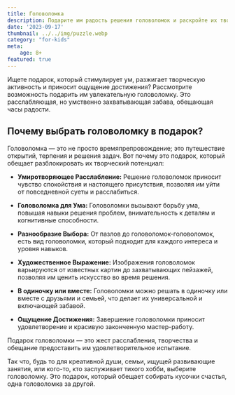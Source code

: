 ```yaml
---
title: Головоломка
description: Подарите им радость решения головоломок и раскройте их творческий потенциал.
date: '2023-09-17'
thumbnail: ../../img/puzzle.webp
category: "for-kids"
meta:
    age: 8+
featured: true
---
```

Ищете подарок, который стимулирует ум, разжигает творческую активность и приносит ощущение достижения? Рассмотрите возможность подарить им увлекательную головоломку. Это расслабляющая, но умственно захватывающая забава, обещающая часы радости.

## Почему выбрать головоломку в подарок?

Головоломка — это не просто времяпрепровождение; это путешествие открытий, терпения и решения задач. Вот почему это подарок, который обещает разблокировать их творческий потенциал:

- **Умиротворяющее Расслабление:** Решение головоломок приносит чувство спокойствия и настоящего присутствия, позволяя им уйти от повседневной суеты и расслабиться.

- **Головоломка для Ума:** Головоломки вызывают борьбу ума, повышая навыки решения проблем, внимательность к деталям и когнитивные способности.

- **Разнообразие Выбора:** От пазлов до головоломок-головоломок, есть вид головоломки, который подходит для каждого интереса и уровня навыков.

- **Художественное Выражение:** Изображения головоломок варьируются от известных картин до захватывающих пейзажей, позволяя им ценить искусство во время решения.

- **В одиночку или вместе:** Головоломки можно решать в одиночку или вместе с друзьями и семьей, что делает их универсальной и включающей забавой.

- **Ощущение Достижения:** Завершение головоломки приносит удовлетворение и красивую законченную мастер-работу.

Подарок головоломки — это жест расслабления, творчества и обещание предоставить им удовлетворительное испытание.

Так что, будь то для креативной души, семьи, ищущей развивающие занятия, или кого-то, кто заслуживает тихого хобби, выберите головоломку. Это подарок, который обещает собирать кусочки счастья, одна головоломка за другой.

